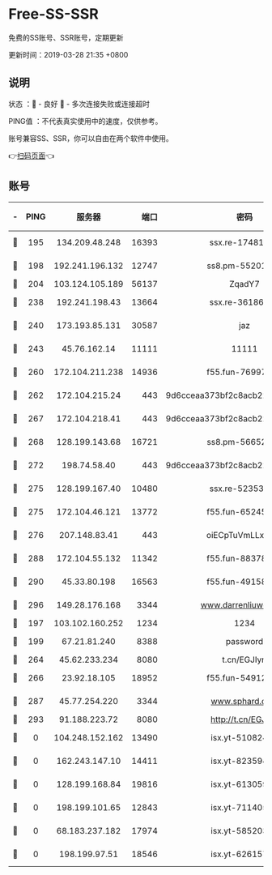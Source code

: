 # Free-SS-SSR

免费的SS账号、SSR账号，定期更新

更新时间：2019-03-28 21:35 +0800

## 说明

状态     ：🙂 - 良好 🙁 - 多次连接失败或连接超时

PING值   ：不代表真实使用中的速度，仅供参考。

账号兼容SS、SSR，你可以自由在两个软件中使用。

👉[扫码页面](https://liesauer.github.io/Free-SS-SSR/)👈

## 账号

|-|PING|服务器|端口|密码|加密方式|区域|
|:----:|:----:|:-----:|-----:|:----:|:----:|:----:|
|🙂|195|134.209.48.248|16393|ssx.re-17481925|aes-256-cfb|US|
|🙂|198|192.241.196.132|12747|ss8.pm-55201194|aes-256-cfb|US|
|🙂|204|103.124.105.189|56137|ZqadY7|chacha20|US|
|🙂|238|192.241.198.43|13664|ssx.re-36186556|aes-256-cfb|US|
|🙂|240|173.193.85.131|30587|jaz|aes-256-cfb|US|
|🙂|243|45.76.162.14|11111|11111|aes-256-cfb|SG|
|🙂|260|172.104.211.238|14936|f55.fun-76997042|aes-256-cfb|US|
|🙂|262|172.104.215.24|443|9d6cceaa373bf2c8acb22e60b6a58be6|aes-256-cfb|US|
|🙂|267|172.104.218.41|443|9d6cceaa373bf2c8acb22e60b6a58be6|aes-256-cfb|US|
|🙂|268|128.199.143.68|16721|ss8.pm-56652632|aes-256-cfb|SG|
|🙂|272|198.74.58.40|443|9d6cceaa373bf2c8acb22e60b6a58be6|aes-256-cfb|US|
|🙂|275|128.199.167.40|10480|ssx.re-52353486|aes-256-cfb|SG|
|🙂|275|172.104.46.121|13772|f55.fun-65245413|aes-256-cfb|SG|
|🙂|276|207.148.83.41|443|oiECpTuVmLLxk4Ts|aes-256-cfb|AU|
|🙂|288|172.104.55.132|11342|f55.fun-88378676|aes-256-cfb|SG|
|🙂|290|45.33.80.198|16563|f55.fun-49158417|aes-256-cfb|US|
|🙂|296|149.28.176.168|3344|www.darrenliuwei.com|aes-256-cfb|AU|
|🙂|197|103.102.160.252|1234|1234|rc4-md5|JP|
|🙂|199|67.21.81.240|8388|password|aes-256-cfb|US|
|🙂|264|45.62.233.234|8080|t.cn/EGJIyrl|rc4-md5|CA|
|🙂|266|23.92.18.105|18952|f55.fun-54912159|aes-256-cfb|US|
|🙂|287|45.77.254.220|3344|www.sphard.com|aes-256-cfb|SG|
|🙂|293|91.188.223.72|8080|http://t.cn/EGJIyrl|rc4-md5|RU|
|🙁|0|104.248.152.162|13490|isx.yt-51082460|aes-256-cfb|SG|
|🙁|0|162.243.147.10|14411|isx.yt-82359453|aes-256-cfb|US|
|🙁|0|128.199.168.84|19816|isx.yt-61305982|aes-256-cfb|SG|
|🙁|0|198.199.101.65|12843|isx.yt-71140516|aes-256-cfb|US|
|🙁|0|68.183.237.182|17974|isx.yt-58520363|aes-256-cfb|SG|
|🙁|0|198.199.97.51|18546|isx.yt-62615759|aes-256-cfb|US|
